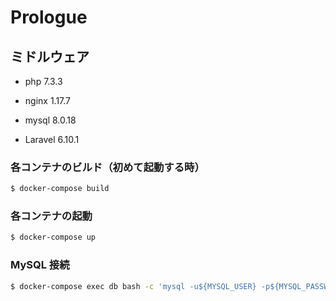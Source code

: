# Prologue

## ミドルウェア

- php 7.3.3
- nginx 1.17.7
- mysql 8.0.18

- Laravel 6.10.1

### 各コンテナのビルド（初めて起動する時）

```bash
$ docker-compose build
```

### 各コンテナの起動

```bash
$ docker-compose up
```

### MySQL 接続

```bash
$ docker-compose exec db bash -c 'mysql -u${MYSQL_USER} -p${MYSQL_PASSWORD} ${MYSQL_DATABASE}'
```
